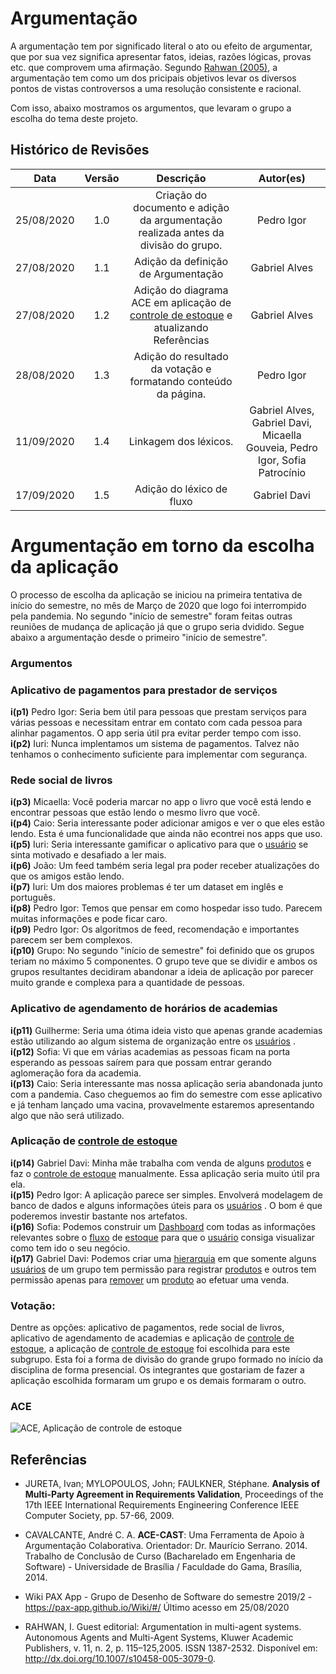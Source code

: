 # Argumentação

A argumentação tem por significado literal o ato ou efeito de argumentar, que por sua vez significa apresentar fatos, ideias, razões lógicas, provas etc. que comprovem uma afirmação. Segundo [Rahwan (2005)](#Referências), a argumentação tem como um dos pricipais objetivos levar os diversos pontos de vistas controversos a uma resolução consistente e racional.

Com isso, abaixo mostramos os argumentos, que levaram o grupo a escolha do tema deste projeto.

## Histórico de Revisões

|    Data    | Versão |                                                           Descrição                                                           |   Autor(es)   |
| :--------: | :----: | :---------------------------------------------------------------------------------------------------------------------------: | :-----------: |
| 25/08/2020 |  1.0   |                      Criação do documento e adição da argumentação realizada antes da divisão do grupo.                       |  Pedro Igor   |
| 27/08/2020 |  1.1   |                                              Adição da definição de Argumentação                                              | Gabriel Alves |
| 27/08/2020 |  1.2   | Adição do diagrama ACE em aplicação de [controle de estoque](Modeling/verbo?id=Controle-de-Estoque) e atualizando Referências | Gabriel Alves |
| 28/08/2020 |  1.3   |                                Adição do resultado da votação e formatando conteúdo da página.                                |  Pedro Igor   |
| 11/09/2020 |  1.4   |  Linkagem dos léxicos. | Gabriel Alves, Gabriel Davi, Micaella Gouveia, Pedro Igor, Sofia Patrocínio |
| 17/09/2020 |  1.5   |       Adição do léxico de fluxo     | Gabriel Davi |


# Argumentação em torno da escolha da aplicação

O processo de escolha da aplicação se iniciou na primeira tentativa de início do semestre, no mês de Março de 2020 que logo foi interrompido pela pandemia. No segundo "início de semestre" foram feitas outras reuniões de mudança de aplicação já que o grupo seria dvidido. Segue abaixo a argumentação desde o primeiro "início de semestre".

### Argumentos

### Aplicativo de pagamentos para prestador de serviços

**i(p1)** Pedro Igor: Seria bem útil para pessoas que prestam serviços para várias pessoas e necessitam entrar em contato com cada pessoa para alinhar pagamentos. O app seria útil pra evitar perder tempo com isso.<br>
**i(p2)** Iuri: Nunca implentamos um sistema de pagamentos. Talvez não tenhamos o conhecimento suficiente para implementar com segurança.<br>

### Rede social de livros

**i(p3)** Micaella: Você poderia marcar no app o livro que você está lendo e encontrar pessoas que estão lendo o mesmo livro que você.<br>
**i(p4)** Caio: Seria interessante poder adicionar amigos e ver o que eles estão lendo. Esta é uma funcionalidade que ainda não econtrei nos apps que uso.<br>
**i(p5)** Iuri: Seria interessante gamificar o aplicativo para que o [usuário](Modeling/objeto?id=usuário) se sinta motivado e desafiado a ler mais.<br>
**i(p6)** João: Um feed também seria legal pra poder receber atualizações do que os amigos estão lendo.<br>
**i(p7)** Iuri: Um dos maiores problemas é ter um dataset em inglês e português.<br>
**i(p8)** Pedro Igor: Temos que pensar em como hospedar isso tudo. Parecem muitas informações e pode ficar caro.<br>
**i(p9)** Pedro Igor: Os algoritmos de feed, recomendação e importantes parecem ser bem complexos.<br>
**i(p10)** Grupo: No segundo "início de semestre" foi definido que os grupos teriam no máximo 5 componentes. O grupo teve que se dividir e ambos os grupos resultantes decidiram abandonar a ideia de aplicação por parecer muito grande e complexa para a quantidade de pessoas.<br>

### Aplicativo de agendamento de horários de academias

**i(p11)** Guilherme: Seria uma ótima ideia visto que apenas grande academias estão utilizando ao algum sistema de organização entre os [usuários](Modeling/objeto?id=usuário) .<br>
**i(p12)** Sofia: Vi que em várias academias as pessoas ficam na porta esperando as pessoas saírem para que possam entrar gerando aglomeração fora da academia.<br>
**i(p13)** Caio: Seria interessante mas nossa aplicação seria abandonada junto com a pandemia. Caso cheguemos ao fim do semestre com esse aplicativo e já tenham lançado uma vacina, provavelmente estaremos apresentando algo que não será utilizado.<br>

### Aplicação de [controle de estoque](Modeling/verbo?id=Controle-de-Estoque)

**i(p14)** Gabriel Davi: Minha mãe trabalha com venda de alguns [produtos](Modeling/objeto?id=Produto) e faz o [controle de estoque](Modeling/verbo?id=Controle-de-Estoque) manualmente. Essa aplicação seria muito útil pra ela.<br>
**i(p15)** Pedro Igor: A aplicação parece ser simples. Envolverá modelagem de banco de dados e alguns informações úteis para os [usuários](Modeling/objeto?id=usuário) . O bom é que poderemos investir bastante nos artefatos.<br>
**i(p16)** Sofia: Podemos construir um [Dashboard](Modeling/objeto?id=Dashboard) com todas as informações relevantes sobre o [fluxo](Modeling/verbo?id=fluxo) de [estoque](Modeling/objeto?id=Estoque) para que o [usuário](Modeling/objeto?id=usuário) consiga visualizar como tem ido o seu negócio.<br>
**i(p17)** Gabriel Davi: Podemos criar uma [hierarquia](Modeling/objeto?id=Papéis-dos-colaboradores) em que somente alguns [usuários](Modeling/objeto?id=usuário) de um grupo tem permissão para registrar [produtos](Modeling/objeto?id=Produto) e outros tem permissão apenas para [remover](Modeling/verbo?id=Baixa-em-Produto) um [produto](Modeling/objeto?id=Produto) ao efetuar uma venda.<br>

### Votação:

Dentre as opções: aplicativo de pagamentos, rede social de livros, aplicativo de agendamento de academias e aplicação de [controle de estoque](Modeling/verbo?id=Controle-de-Estoque), a aplicação de [controle de estoque](Modeling/verbo?id=Controle-de-Estoque) foi escolhida para este subgrupo. Esta foi a forma de divisão do grande grupo formado no início da disciplina de forma presencial. Os integrantes que gostariam de fazer a aplicação escolhida formaram um grupo e os demais formaram o outro.<br>

### ACE

![ACE, Aplicação de controle de estoque](https://user-images.githubusercontent.com/26935152/91451041-5db08300-e853-11ea-90e0-a4842769ad8c.png)<br>

## Referências

- JURETA, Ivan; MYLOPOULOS, John; FAULKNER, Stéphane. **Analysis of Multi-Party Agreement in Requirements Validation**, Proceedings of the 17th IEEE International Requirements Engineering Conference IEEE Computer Society, pp. 57-66, 2009.

- CAVALCANTE, André C. A. **ACE-CAST**: Uma Ferramenta de Apoio à Argumentação Colaborativa. Orientador: Dr. Maurício Serrano. 2014. Trabalho de Conclusão de Curso (Bacharelado em Engenharia de Software) - Universidade de Brasília / Faculdade do Gama, Brasília, 2014.

- Wiki PAX App - Grupo de Desenho de Software do semestre 2019/2 - <https://pax-app.github.io/Wiki/#/> Último acesso em 25/08/2020

- RAHWAN, I. Guest editorial: Argumentation in multi-agent systems. Autonomous
  Agents and Multi-Agent Systems, Kluwer Academic Publishers, v. 11, n. 2, p. 115–125,2005. ISSN 1387-2532. Disponível em: <http://dx.doi.org/10.1007/s10458-005-3079-0>.
